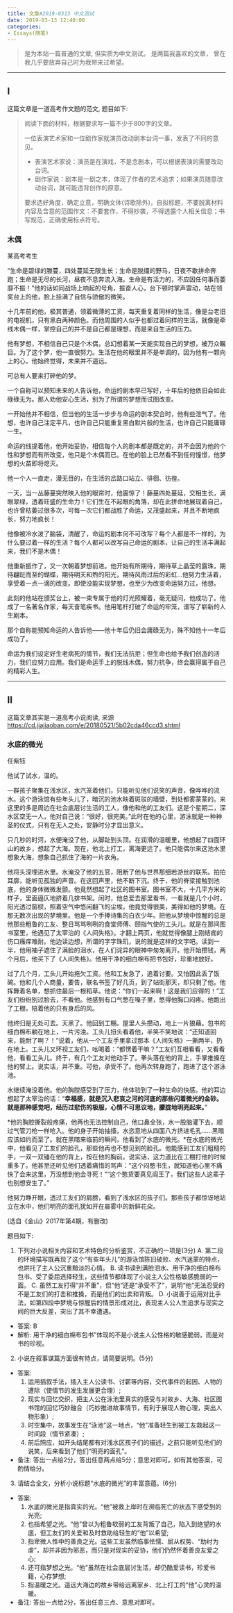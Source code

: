 ```yaml
---
title: 文章#2019-0313 中文测试
date: 2019-03-13 12:40:00
categories:
- Essays(随笔)
---
```


> 是为本站一篇普通的文章, 但实质为中文测试。
> 是两篇我喜欢的文章，
> 曾在我几乎要放弃自己时为我带来过希望。

***

## I

这篇文章是一道高考作文题的范文, 题目如下:

> 阅读下面的材料，根据要求写一篇不少于800字的文章。
>
> 一位表演艺术家和一位剧作家就演员改动剧本台词一事，发表了不同的意见。
> * 表演艺术家说：演员是在演戏，不是念剧本，可以根据表演的需要改动台词。
> * 剧作家说：剧本是一剧之本，体现了作者的艺术追求；如果演员随意改动台词，就可能违背创作的原意。
>
> 要求选好角度，确定立意，明确文体(诗歌除外)，自拟标题，不要脱离材料内容及含意的范围作文：不要套作，不得抄袭，不得透露个人相关信息；书写规范，正确使用标点符号。

### 木偶

某高考考生

“生命是碧绿的滕蔓，四处蔓延无限生长；生命是脱缰的野马，日夜不歇拼命奔跑；生命是无尽的长河，昼夜不息奔流入海。生命是有活力的，不应因任何事而萎靡不振！”他的话如同战场上响起的号角，振奋人心，台下顿时掌声雷动，站在领奖台上的他，脸上挂满了自信与骄傲的微笑。

十几年前的他，极其普通，领着微薄的工资，每天重复着同样的生活，像是台老旧的电视机，只有黑白两种颜色。而他周围的人似乎也都过着同样的生活，就像是牵线木偶一样，掌控自己的并不是自己都是理想，而是来自生活的压力。

他有梦想，不相信自己只是个木偶，总幻想着某一天能实现自己的梦想，被万众瞩目。为了这个梦，他一直很努力。生活在他的眼里并不是单调的，因为他有一颗向上的心，他始终觉得，未来并不遥远。

可总有人要来打碎他的梦。

一个自称可以预知未来的人告诉他，命运的剧本早已写好，十年后的他依旧会如此碌碌无为。那人劝他安心生活，别为了所谓的梦想而试图改变。

一开始他并不相信，但当他的生活一步步与命运的剧本契合时，他有些泄气了。他想，也许自己注定平凡，也许自己只能重复黑白默片般的生活，也许自己只能庸碌一生。

命运的线提着他，他开始妥协，相信每个人的剧本都是既定的，并不会因为他的个性和梦想而有所改变，他只是个木偶而已。在他的脸上已然看不到任何憧憬，他梦想的火苗即将熄灭。

他一个人一直走，漫无目的，在生活的岔路口站立、徘徊、彷徨。

一天，当一丛藤蔓突然映入他的眼帘时，他震惊了！藤蔓四处蔓延，交相生长，满眼翠绿，透着旺盛的生命力！它们生在不起眼的角落，却在此拼命地展现着自己，也许曾枯萎过很多次，可每一次它们都战胜了命运，又茂盛起来，并且不断地疯长，努力地疯长！

他像被冷水泼了脑袋，清醒了，命运的剧本何不可改写？每个人都是不一样的，为什么要过着一样的生活？每个人都可以改写自己命运的剧本，让自己的生活丰满起来，我们不是木偶！

他重新振作了，又一次朝着梦想前进。他开始有所期待，期待草上晶莹的露珠，期待翩跹而至的蝴蝶，期待明天和煦的阳光，期待风雨过后的彩虹...他努力生活着，享受着一点一滴的改变。即使没能实现梦想，也至少为改变命运努力过，他想。

此刻的他站在颁奖台上，被一束专属于他的灯光照耀着，毫无疑问，他成功了。他成了一名著名作家，每天奋笔疾书。他用笔杆打破了命运的牢笼，谱写了崭新的人生剧本。

那个自称能预知命运的人告诉他――他十年后仍旧会庸碌无为，殊不知他十一年后成功了。

命运为我们设定好生老病死的情节，我们无法抗拒；但生命也给予我们创造的活力，我们应努力应用。我们是命运手上的脱线木偶，努力抗争，终会赢得属于自己的精彩人生。

***

## II

这篇文章其实是一道高考小说阅读, 来源 https://cd.jiajiaoban.com/e/20180521/5b02cda46ccd3.shtml

### 水底的微光

任紫钰

他试了试水，温的。

一群孩子聚集在浅水区，水汽笼着他们，只能听见他们说笑的声音，像哗哗的流水。这个游泳馆有些年头儿了，暗沉的池水映着斑驳的墙壁，到处都雾蒙蒙的。来这里的多是周边在社会底层讨生活的工人，像他和他的工友们。这是个星期二，深水区空无一人，他对自己说：“很好，很完美。”此时在他的心里，游泳就是一种神圣的仪式，只有在无人之处，安静时分才显出意义。

只几秒的时河，水便淹没了他，从脚趾到头顶。在润滑的温暖里，他想起了四面环山的故乡，想起了大海。现在，他北上打工，离海更远了。他只能偶尔来这池水里想象大海，想象自己抓住了海的一片衣角。

他将头深埋进水里。水淹没了他的五官，阻断了他与世界那细若游丝的联系。拍拍耳廓，能听见孤独的声音。在这回声里，他不断下沉。终于，他的脊梁接触到池底，他的身体微微发颤。他竟然想起了社区的图书室。图书室不大，十几平方米的样子，里面逼仄地挤着几排书架。闲时，他总爱去那里看书，一看就是几个小时，阳光透过窗棂，照着空气中悠闲翻飞的尘埃，他竟觉得很美，美得如他的梦境。在那无数次出现的梦境里。他是一个手捧诗集的白衣少年。把他从梦境中惊醒的总是他那些粗鲁的工友、整日骂骂咧咧的食堂师傅、颐指气使的工头儿。就是在那间图书室里，他遇见了太宰治的《人间失格》。才翻上两页，他就觉得像腿上刚结痂的伤口瘙痒难耐。他边读边想，所谓的字字珠玑，说的就是这样的文字吧。读到一半，他用袖子遮住了满脸的泪水，在人们诧异的眼神中匆匆离开。他开始攒钱，两个月后，他买下了《人间失格》。他用干净的细白棉布把书包好，珍重地放好。

过了几个月，工头儿开始拖欠工资。他和工友急了，追着讨要。又怕因此丢了饭碗。他和几个人商量，要告，联名书签了好几页，到了站街那天，却只剩了他。他挥舞着名单，想抓住最后一根稻草。他说：“你们一起来啊！这是我们应得的！”工友们纷纷别过脸去，不看他。他感到有口气憋在嗓子里，憋得他胸口闷疼。他跑出了工棚，陪着他的只有身后的风。

他终归是无处可去。天黑了。他回到工棚。屋里人头攒动，地上一片狼藉。包书的细白棉布躺在地上，一片污浊。工头儿扭头看着他，半笑不笑地说：“还知道回来，能耐了啊？！”说着，他从一个工友手里拿过那本《人间失格》一撕两半，扔在地上。工头儿又环视工友们，吆喝着：“都愣着干嘛？”工友们互相看看，又看看他，看看工头儿。终于，有几个工友对他动手了。拳头落在他的背上，手掌推搡在他的臂上。说实话，并不重。可他，承受不了。他再次转身跑了，跑进了这个游泳池。

水继续淹没着他。他的胸膛感受到了压力，他体验到了一种生命的快感。他的耳边想起了太宰治的话：“**幸福感，就是沉入悲哀之河的河底的那些闪着微光的金砂。就是那种感觉吧，经历过悲伤的极服，心情不可思议地，朦胧地明亮起来。**”

*他的胸腔撕裂般疼痛，他再也无法控制自己，他口鼻全张，水一股脑灌下去，顺过气管刀枪一样呛入。他的身子开始抽搐，水恣意地从四面八方挤进毛孔......黑暗应该如约而至了。就在黑暗来临前的瞬间，他看到了水底的微光。*在水底的微光中，他看见了工友们的脸孔，那些他再也不想见到的脸孔。他能感到工友们粗糙的手，一双一双锤在他的背上，按在他的胸前。说实话，这力道比在工棚打他的时候重多了。他甚至还听见他们透着痛惜的骂声：“这个闷憨书生，就知道他心里不痛快了会来这里，万没想到他会寻死！”“这个憨货要真见阎王了，我们这些人这辈子也别想安生了。”

他努力睁开眼，透过工友们的肩膀，看到了浅水区的孩子们。那些孩子都惊讶地站立在水中，他们明亮的面孔犹如开在晨雾中的新鲜花朵。

(选自《金山》2017年第4期，有删改)

题目如下:

1. 下列对小说相关内容和艺术特色的分析鉴赏，不正确的一项是(3分)
  A. 第二段的环境描写既再现了这个“有些年头儿”的游泳馆陈旧破败、水汽迷蒙的特点，也烘托了主人公沉重黯淡的心情。
  B. 读书读到满脸泪水、用干净的细白棉布包书、受了委屈选择轻生，这些情节都体现了小说主人公性格敏感脆弱的一面。
  C. 虽然工友打得“并不重”，但“他”还是“承受不了”，说明“他”无法忍受的不是工友们的打击和推搡，而是他们的出卖和背叛。
  D. 小说善于运用对比手法，如第四段中梦境与惊醒后的情景形成对比，表现主人公人生追求与现实之间的巨大反差，突出了其不幸遭遇。
  * 答案: B
  * 解析: 用干净的细白棉布包书”体现的不是小说主人公性格的敏感脆弱，而是对书的珍视。

2. 小说在叙事谋篇方面很有特点，请简要说明。(5分)
  * 答案:
    1. 运用插叙手法，插入主人公读书、讨薪等内容，交代事件的起因、人物的遭际（使情节的发生发展更合理）;
    2. 现实与回忆交织，把主人公在泳池里真实的感受与对故乡、大海、社区图书馆的回忆巧妙融合（巧妙推进故事情节，有利于展现人物心理，突出人物形象）;
    3. 时空集中，故事发生在“泳池”这一地点，“他”准备轻生到被工友救起这一时间段（情节紧凑）;
    4. 前后照应，如开头结尾都有对浅水区孩子们的描述，之前只能听见他们的说笑，后来看到了他们“明亮的面孔”。
  * 备注: 答出一点给2分，答出任意两点给5分；意思对即可。如有其他答案，可酌情给分。

3. 请结合全文，分析小说标题“水底的微光”的丰富意蕴。(6分)
  * 答案:
    1. 水底的微光是指真实的光。“他”被救上岸时在濒临死亡的状态下感受到的光亮;
    2. 也指希望之光。“他”曾以为粗鲁软弱的工友背叛了自己，陷入到绝望的水底，但工友们的关爱和及时救助给轻生的“他”以希望;
    3. 指卑微人性中的善良之光。这些工友虽然临事怯懦、屈从权势、“助纣为虐”，却并非因为邪恶，而只是对现实的妥协，他们仍然怀着善良友爱之心;
    4. 还可指梦想之光。“他”虽然在社会底层讨生活，却仍酷爱读书，珍爱书籍，心存梦想;
    5. 指温暖之光。遥远大海边的故乡带给远离家乡、北上打工的“他”心灵的温暖。
  * 备注: 答出一点给2分，答出任意三点、意思对即可。
